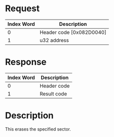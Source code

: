 # Request

| Index Word | Description                |
|------------|----------------------------|
| 0          | Header code \[0x082D0040\] |
| 1          | u32 address                |

# Response

| Index Word | Description |
|------------|-------------|
| 0          | Header code |
| 1          | Result code |

# Description

This erases the specified sector.
